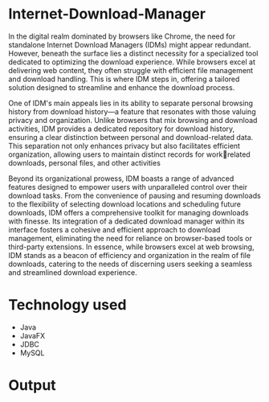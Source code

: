 # Internet-Download-Manager
In the digital realm dominated by browsers like Chrome, the need for standalone Internet Download 
Managers (IDMs) might appear redundant. However, beneath the surface lies a distinct necessity for a 
specialized tool dedicated to optimizing the download experience. While browsers excel at delivering 
web content, they often struggle with efficient file management and download handling. This is where 
IDM steps in, offering a tailored solution designed to streamline and enhance the download process.

One of IDM's main appeals lies in its ability to separate personal browsing history from download 
history—a feature that resonates with those valuing privacy and organization. Unlike browsers that mix 
browsing and download activities, IDM provides a dedicated repository for download history, ensuring 
a clear distinction between personal and download-related data. This separation not only enhances 
privacy but also facilitates efficient organization, allowing users to maintain distinct records for workrelated downloads, personal files, and other activities

Beyond its organizational prowess, IDM boasts a range of advanced features designed to empower users 
with unparalleled control over their download tasks. From the convenience of pausing and resuming 
downloads to the flexibility of selecting download locations and scheduling future downloads, IDM 
offers a comprehensive toolkit for managing downloads with finesse. Its integration of a dedicated 
download manager within its interface fosters a cohesive and efficient approach to download 
management, eliminating the need for reliance on browser-based tools or third-party extensions. In 
essence, while browsers excel at web browsing, IDM stands as a beacon of efficiency and organization 
in the realm of file downloads, catering to the needs of discerning users seeking a seamless and 
streamlined download experience.

# Technology used
* Java
* JavaFX
* JDBC
* MySQL

# Output
